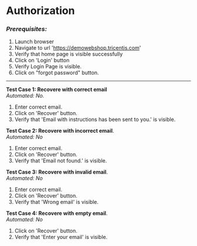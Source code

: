 # Authorization
### *Prerequisites:*

1. Launch browser
2. Navigate to url 'https://demowebshop.tricentis.com'
3. Verify that home page is visible successfully
4. Click on 'Login' button
5. Verify Login Page is visible.
6. Click on "forgot password" button.

---

**Test Case 1: Recovere with correct email**
<br> *Automated: No.*

1. Enter correct email.
2. Click on 'Recover' button.
3. Verify that 'Email with instructions has been sent to you.' is visible.

**Test Case 2: Recovere with incorrect email**.
<br> *Automated: No*

1. Enter correct email.
2. Click on 'Recover' button.
3. Verify that 'Email not found.' is visible.

**Test Case 3: Recovere with invalid email**.
<br> *Automated: No*

1. Enter correct email.
2. Click on 'Recover' button.
3. Verify that 'Wrong email' is visible.
   
**Test Case 4: Recovere with empty email**.
<br> *Automated: No*

1. Click on 'Recover' button.
2. Verify that 'Enter your email' is visible.


